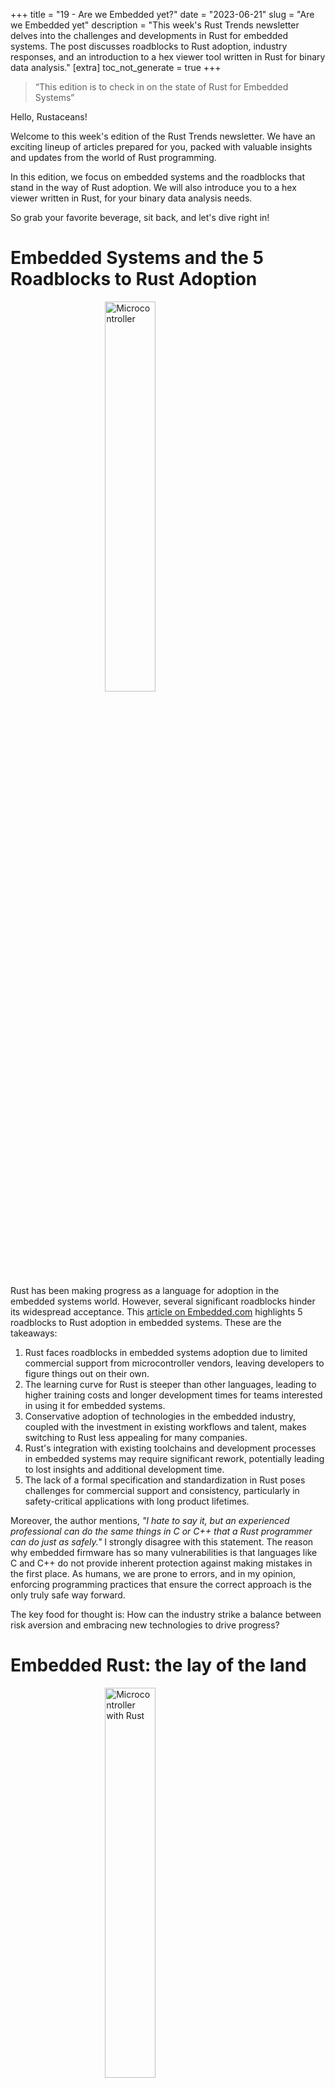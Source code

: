 +++
title = "19 - Are we Embedded yet?"
date = "2023-06-21"
slug = "Are we Embedded yet"
description = "This week's Rust Trends newsletter delves into the challenges and developments in Rust for embedded systems. The post discusses roadblocks to Rust adoption, industry responses, and an introduction to a hex viewer tool written in Rust for binary data analysis."
[extra]
toc_not_generate = true
+++
<br>
<blockquote><p><q>This edition is to check in on the state of Rust for Embedded Systems</q></p></blockquote>

Hello, Rustaceans!

Welcome to this week's edition of the Rust Trends newsletter. We have an exciting lineup of articles prepared for you, packed with valuable insights and updates from the world of Rust programming. 

In this edition, we focus on embedded systems and the roadblocks that stand in the way of Rust adoption. We will also introduce you to a hex viewer written in Rust, for your binary data analysis needs. 

So grab your favorite beverage, sit back, and let's dive right in!

# Embedded Systems and the 5 Roadblocks to Rust Adoption
<img src="../19/microcontroller.webp" alt="Microcontroller" style="display: block; margin-left: auto; margin-right: auto; width: 40%">

Rust has been making progress as a language for adoption in the embedded systems world. However, several significant roadblocks hinder its widespread acceptance. This <a href="https://www.embedded.com/5-roadblocks-to-rust-adoption-in-embedded-systems/" target="_blank">article on Embedded.com</a> highlights 5 roadblocks to Rust adoption in embedded systems. These are the takeaways:

1. Rust faces roadblocks in embedded systems adoption due to limited commercial support from microcontroller vendors, leaving developers to figure things out on their own.
2. The learning curve for Rust is steeper than other languages, leading to higher training costs and longer development times for teams interested in using it for embedded systems.
3. Conservative adoption of technologies in the embedded industry, coupled with the investment in existing workflows and talent, makes switching to Rust less appealing for many companies.
4. Rust's integration with existing toolchains and development processes in embedded systems may require significant rework, potentially leading to lost insights and additional development time.
5. The lack of a formal specification and standardization in Rust poses challenges for commercial support and consistency, particularly in safety-critical applications with long product lifetimes.

Moreover, the author mentions, _"I hate to say it, but an experienced professional can do the same things in C or C++ that a Rust programmer can do just as safely."_ I strongly disagree with this statement. The reason why embedded firmware has so many vulnerabilities is that languages like C and C++ do not provide inherent protection against making mistakes in the first place. As humans, we are prone to errors, and in my opinion, enforcing programming practices that ensure the correct approach is the only truly safe way forward.

The key food for thought is: How can the industry strike a balance between risk aversion and embracing new technologies to drive progress?

# Embedded Rust: the lay of the land 
<img src="../19/rust-micro.webp" alt="Microcontroller with Rust" style="display: block; margin-left: auto; margin-right: auto; width: 40%">

For starters a nice overview for Embedded Rust is the repository <a href="https://github.com/rust-embedded/awesome-embedded-rust" target="_blank">Awesome Embedded Rust</a>. <a href="https://docs.rust-embedded.org/book/" target="_blank">The official Embedded Rust Book</a> and a great <a href="https://blog.mbedded.ninja/programming/languages/rust/running-rust-on-microcontrollers/" target="_blank">blogpost by the Mbedded Ninja</a>.

Moreover several microcontroller vendors have started providing support (un) officially for the Rust programming language. Here are a few notable ones:

- Nordic Semiconductor support for Rust for their nrf52,  and nrf53 series of microcontrollers. They provide a Rust-enabled software hardware abstraction layer called <a href="https://github.com/nrf-rs/nrf-hal" target="_blank">nrf-hal</a>, which allows developers to write firmware using Rust for their microcontrollers.

- STMicroelectronics Rust support for their STM32 microcontroller family. They offer a Rust-specific hardware abstraction layer (HAL) called <a href="https://github.com/stm32-rs/stm32-rs" target="_blank">stm32-rs</a>, enabling developers to write embedded software in Rust for STM32 microcontrollers.

- NXP Semiconductors Rust support for their i.MX RT series of microcontrollers. They offer the <a href="https://github.com/imxrt-rs/imxrt-hal" target="_blank">imxrt-rs crate</a>, which is a Rust API for programming i.MX RT microcontrollers, allowing developers to leverage the Rust language for embedded development.

- Espressif official support for the popular ESP32 controllers. They offer <a href="https://github.com/esp-rs" target="_blank">esp-rs crate</a> and the <a href="https://esp-rs.github.io/book/" target="_blank">ESP32 book</a>.

- Infineon official support for Rust for their <a href="https://www.electronicsmedia.info/2023/03/09/microcontrollers-supporting-rust-ecosystem/" target="_blank">(Automotive) Microcontrollers</a>.

It's important to note that the availability and extent of Rust support may vary among different microcontroller vendors and their specific microcontroller families. It's always recommended to consult the official documentation and resources provided by the respective vendors for the most up-to-date information on Rust support.

# Hex Viewer: Empowering Binary Data Analysis with Rust
<img src="../19/Pac-man.webp" alt="Pac-Man kill screen" style="display: block; margin-left: auto; margin-right: auto; width: 40%">

Hex editors play a crucial role in low-level data analysis and manipulation. Every embedded system developer should have one in their toolkit.

<a href="https://github.com/sharkdp/hexyl" target="_blank">Hexyl</a>, a powerful hex viewer for the terminal, is written entirely in Rust. It utilizes colored output to differentiate various categories of bytes, offering an efficient and intuitive approach to working with binary data.

An example of a well-known hack that involved the use of a hex editor:

Is the case of the "Pac-Man Kill Screen" in the classic arcade game Pac-Man. In the original Pac-Man arcade machine, a bug caused the game to reach an unplayable level 256, known as the "kill screen." This bug occurred due to an integer overflow issue, where the game's code was unable to handle a higher level number.

In order to bypass this issue and reach the kill screen intentionally, some skilled players and hackers used a hex editor to modify the game's code. By locating the specific section of code responsible for the level counter and adjusting it, they were able to bypass the limitations and continue playing beyond level 256. If you want to learn more about it watch this <a href="https://www.youtube.com/watch?v=NKKfW8X9uYk&ab_channel=RetroGameMechanicsExplained" target="_blank">youtube movie</a>.

___
Do not hesitate to explore new possibilities in Rust. Pushing yourself out of your comfort zone can be a great way to learn and grow as a programmer.

Thanks for reading!
Bob Peters

Feel free to connect with me on <a href="https://www.linkedin.com/in/bjhpeters/" target="_blank">LinkedIn</a>

Ps. Did someone forward this email to you? Sign up here for our newsletter.